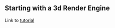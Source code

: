 ## Starting with a 3d Render Engine

Link to [tutorial](http://blog.rogach.org/2015/08/how-to-create-your-own-simple-3d-render.html)
